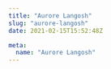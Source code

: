 ```yaml
---
title: "Aurore Langosh"
slug: "aurore-langosh"
date: 2021-02-15T15:52:48Z

meta:
  name: "Aurore Langosh"
---
```


